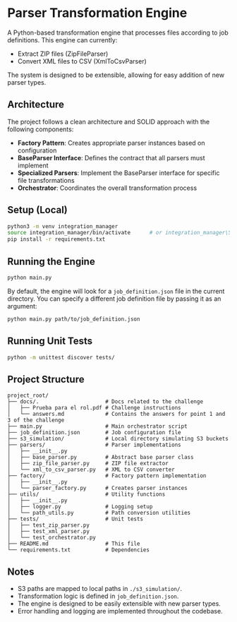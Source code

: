# Parser Transformation Engine

A Python-based transformation engine that processes files according to job definitions. This engine can currently:
- Extract ZIP files (ZipFileParser)
- Convert XML files to CSV (XmlToCsvParser)

The system is designed to be extensible, allowing for easy addition of new parser types.

## Architecture

The project follows a clean architecture and SOLID approach with the following components:

- **Factory Pattern**: Creates appropriate parser instances based on configuration
- **BaseParser Interface**: Defines the contract that all parsers must implement
- **Specialized Parsers**: Implement the BaseParser interface for specific file transformations
- **Orchestrator**: Coordinates the overall transformation process

## Setup (Local)

```bash
python3 -m venv integration_manager
source integration_manager/bin/activate      # or integration_manager\Scripts\activate on Windows
pip install -r requirements.txt
```

## Running the Engine

```bash
python main.py
```

By default, the engine will look for a `job_definition.json` file in the current directory. You can specify a different job definition file by passing it as an argument:

```bash
python main.py path/to/job_definition.json
```

## Running Unit Tests

```bash
python -m unittest discover tests/
```

## Project Structure

```
project_root/
├── docs/.                     # Docs related to the challenge
│   ├── Prueba para el rol.pdf # Challenge instructions
│   └── answers.md             # Contains the answers for point 1 and 3 of the challenge
├── main.py                    # Main orchestrator script
├── job_definition.json        # Job configuration file
├── s3_simulation/             # Local directory simulating S3 buckets
├── parsers/                   # Parser implementations
│   ├── __init__.py
│   ├── base_parser.py         # Abstract base parser class
│   ├── zip_file_parser.py     # ZIP file extractor
│   └── xml_to_csv_parser.py   # XML to CSV converter
├── factory/                   # Factory pattern implementation
│   ├── __init__.py
│   └── parser_factory.py      # Creates parser instances
├── utils/                     # Utility functions
│   ├── __init__.py
│   ├── logger.py              # Logging setup
│   └── path_utils.py          # Path conversion utilities
├── tests/                     # Unit tests
│   ├── test_zip_parser.py
│   ├── test_xml_parser.py
│   └── test_orchestrator.py
├── README.md                  # This file
└── requirements.txt           # Dependencies
```

## Notes

- S3 paths are mapped to local paths in `./s3_simulation/`.
- Transformation logic is defined in `job_definition.json`.
- The engine is designed to be easily extensible with new parser types.
- Error handling and logging are implemented throughout the codebase.